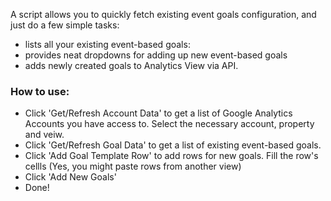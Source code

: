A script allows you to quickly fetch existing event goals configuration, and just do a few simple tasks:
- lists all your existing event-based goals:
- provides neat dropdowns for adding up new event-based goals
- adds newly created goals to Analytics View via API.

### How to use:
- Click 'Get/Refresh Account Data' to get a list of Google Analytics Accounts you have access to. Select the necessary account, property and veiw.
- Click 'Get/Refresh Goal Data' to get a list of existing event-based goals. 
- Click 'Add Goal Template Row' to add rows for new goals. Fill the row's cellls (Yes, you might paste rows from another view)
- Click 'Add New Goals'
- Done!

